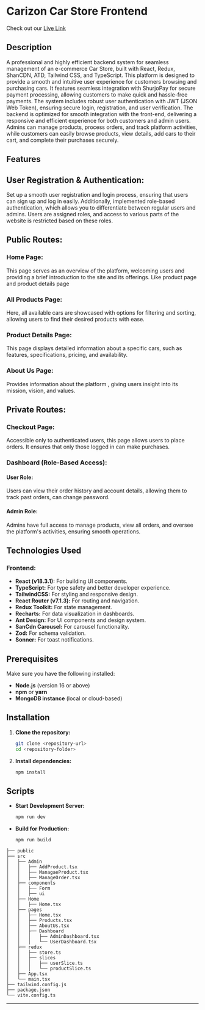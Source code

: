 # Carizon Car Store Frontend

Check out our [Live Link](https://car-store-frontend.vercel.app) 


## Description

A professional and highly efficient backend system for seamless management of an e-commerce Car Store, built with React, Redux, ShanCDN, ATD, Tailwind CSS, and TypeScript. This platform is designed to provide a smooth and intuitive user experience for customers browsing and purchasing cars. It features seamless integration with ShurjoPay for secure payment processing, allowing customers to make quick and hassle-free payments. The system includes robust user authentication with JWT (JSON Web Token), ensuring secure login, registration, and user verification. The backend is optimized for smooth integration with the front-end, delivering a responsive and efficient experience for both customers and admin users. Admins can manage products, process orders, and track platform activities, while customers can easily browse products, view details, add cars to their cart, and complete their purchases securely.

## Features

## User Registration & Authentication:
Set up a smooth user registration and login process, ensuring that users can sign up and log in easily. Additionally,  implemented role-based authentication, which allows you to differentiate between regular users and admins. Users are assigned roles, and access to various parts of the website is restricted based on these roles.

## Public Routes:
### Home Page:
This page serves as an overview of the platform, welcoming users and providing a brief introduction to the site and its offerings. Like product page and product details page

### All Products Page:
Here, all available cars are showcased with options for filtering and sorting, allowing users to find their desired products with ease.

### Product Details Page:
This page displays detailed information about a specific cars, such as features, specifications, pricing, and availability.

### About Us Page:
Provides information about the platform , giving users insight into its mission, vision, and values.

## Private Routes:
### Checkout Page:
Accessible only to authenticated users, this page allows users to place orders. It ensures that only those logged in can make purchases. 

### Dashboard (Role-Based Access):
#### User Role:
Users can view their order history and account details, allowing them to track past orders, can change password.

#### Admin Role:
Admins have full access to manage products, view all orders, and oversee the platform's activities, ensuring smooth operations.

## Technologies Used

### Frontend:
- **React (v18.3.1):** For building UI components.
- **TypeScript:** For type safety and better developer experience.
- **TailwindCSS:** For styling and responsive design.
- **React Router (v7.1.3):** For routing and navigation.
- **Redux Toolkit:** For state management.
- **Recharts:** For data visualization in dashboards.
- **Ant Design:** For UI components and design system.
- **SanCdn Carousel:** For carousel functionality.
- **Zod:** For schema validation.
- **Sonner:** For toast notifications.


## Prerequisites

Make sure you have the following installed:

- **Node.js** (version 16 or above)
- **npm** or **yarn**
- **MongoDB instance** (local or cloud-based)

## Installation

1. **Clone the repository:**

   ```bash
   git clone <repository-url>
   cd <repository-folder>
   ```

2. **Install dependencies:**

   ```bash
   npm install
   ```

## Scripts

- **Start Development Server:**

  ```bash
  npm run dev
  ```

- **Build for Production:**

  ```bash
  npm run build
  ```

```
├── public
├── src
│   ├── Admin
│   │   ├── AddProduct.tsx
│   │   ├── ManagaeProduct.tsx
│   │   ├── ManageOrder.tsx
│   ├── components
│   │   ├── Form
│   │   ├── ui
│   ├── Home
│   │   ├── Home.tsx
│   ├── pages
│   │   ├── Home.tsx
│   │   ├── Products.tsx
│   │   ├── AboutUs.tsx
│   │   ├── Dashboard
│   │   │   ├── AdminDashboard.tsx
│   │   │   └── UserDashboard.tsx
│   ├── redux
│   │   ├── store.ts
│   │   ├── slices
│   │   │   ├── userSlice.ts
│   │   │   └── productSlice.ts
│   ├── App.tsx
│   └── main.tsx
├── tailwind.config.js
├── package.json
└── vite.config.ts
```

---
